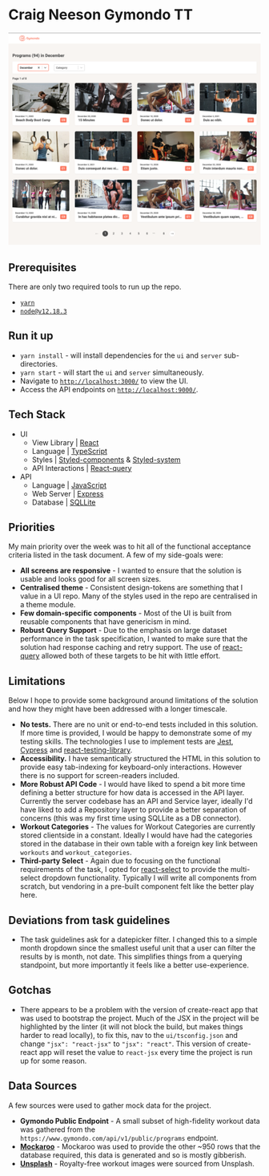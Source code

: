 # Craig Neeson Gymondo TT

![alt text](docs/screenshot.png)

## Prerequisites

There are only two required tools to run up the repo.

- [`yarn`](https://yarnpkg.com/)
- [`node@v12.18.3`](https://nodejs.org/en/)

## Run it up

- `yarn install` - will install dependencies for the `ui` and `server` sub-directories.
- `yarn start` - will start the `ui` and `server` simultaneously.
- Navigate to [`http://localhost:3000/`](`http://localhost:3000/`) to view the UI.
- Access the API endpoints on [`http://localhost:9000/`](`http://localhost:9000/`).

## Tech Stack
- UI
    - View Library | [React](https://reactjs.org/)
    - Language | [TypeScript](https://www.typescriptlang.org/)
    - Styles | [Styled-components](https://styled-components.com/) & [Styled-system](https://styled-system.com/)
    - API Interactions | [React-query](https://github.com/tannerlinsley/react-query)
- API
    - Language | [JavaScript](https://www.javascript.com/)
    - Web Server | [Express](https://expressjs.com/)
    - Database | [SQLLite](https://www.sqlite.org/index.html)

## Priorities

My main priority over the week was to hit all of the functional acceptance criteria listed in the task document. A few of my side-goals were:

- **All screens are responsive** - I wanted to ensure that the solution is usable and looks good for all screen sizes.
- **Centralised theme** - Consistent design-tokens are something that I value in a UI repo. Many of the styles used in the repo are centralised in a theme module.
- **Few domain-specific components** - Most of the UI is built from reusable components that have genericism in mind.
- **Robust Query Support** - Due to the emphasis on large dataset performance in the task specification, I wanted to make sure that the solution had response caching and retry support. The use of [react-query](https://github.com/tannerlinsley/react-query) allowed both of these targets to be hit with little effort.

## Limitations

 Below I hope to provide some background around limitations of the solution and how they might have been addressed with a longer timescale.

- **No tests.**  There are no unit or end-to-end tests included in this solution. If more time is provided, I would be happy to demonstrate some of my testing skills. The technologies I use to implement tests are [Jest](https://jestjs.io/), [Cypress](https://www.cypress.io/) and [react-testing-library](https://testing-library.com/docs/react-testing-library/intro/).
- **Accessibility.** I have semantically structured the HTML in this solution to provide easy tab-indexing for keyboard-only interactions. However there is no support for screen-readers included.
- **More Robust API Code** - I would have liked to spend a bit more time defining a better structure for how data is accessed in the API layer. Currently the server codebase has an API and Service layer, ideally I'd have liked to add a Repository layer to provide a better separation of concerns (this was my first time using SQLLite as a DB connector).
- **Workout Categories** - The values for Workout Categories are currently stored clientside in a constant. Ideally I would have had the categories stored in the database in their own table with a foreign key link between `workouts` and `workout_categories`.
- **Third-party Select** - Again due to focusing on the functional requirements of the task, I opted for [react-select](https://react-select.com/home) to provide the multi-select dropdown functionality. Typically I will write all components from scratch, but vendoring in a pre-built component felt like the better play here.

## Deviations from task guidelines
- The task guidelines ask for a datepicker filter. I changed this to a simple month dropdown since the smallest useful unit that a user can filter the results by is month, not date. This simplifies things from a querying standpoint, but more importantly it feels like a better use-experience.

## Gotchas
- There appears to be a problem with the version of create-react app that was used to bootstrap the project. Much of the JSX in the project will be highlighted by the linter (it will not block the build, but makes things harder to read locally), to fix this, nav to the `ui/tsconfig.json` and change `"jsx": "react-jsx"` to `"jsx": "react"`. This version of create-react app will reset the value to `react-jsx` every time the project is run up for some reason.


## Data Sources

A few sources were used to gather mock data for the project.

- **Gymondo Public Endpoint** - A small subset of high-fidelity workout data was gathered from the `https://www.gymondo.com/api/v1/public/programs` endpoint.
- **[Mockaroo](https://www.mockaroo.com/)** - Mockaroo was used to provide the other ~950 rows that the database required, this data is generated and so is mostly gibberish.
- **[Unsplash](https://unsplash.com/s/photos/workout)** - Royalty-free workout images were sourced from Unsplash.


